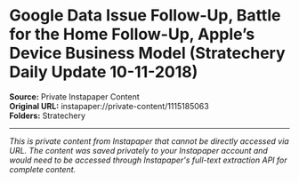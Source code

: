 # Google Data Issue Follow-Up, Battle for the Home Follow-Up, Apple’s Device Business Model (Stratechery Daily Update 10-11-2018)

**Source:** Private Instapaper Content  
**Original URL:** instapaper://private-content/1115185063  
**Folders:** Stratechery  

---

*This is private content from Instapaper that cannot be directly accessed via URL. The content was saved privately to your Instapaper account and would need to be accessed through Instapaper's full-text extraction API for complete content.*